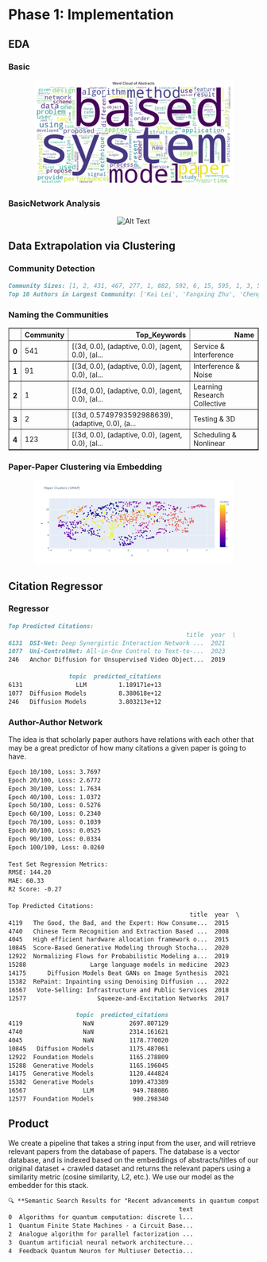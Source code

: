 # Phase 1: Implementation
## EDA
### Basic
<div style="text-align: center;">
    <img src="1.png" alt="Alt Text" width="400">
</div>

### BasicNetwork Analysis
<div style="text-align: center;">
    <img src="venue.gif" alt="Alt Text" width="500">
</div>

## Data Extrapolation via Clustering
### Community Detection
```markdown
Community Sizes: [1, 2, 431, 467, 277, 1, 882, 592, 6, 15, 595, 1, 3, 5, 2, 1,...
Top 10 Authors in Largest Community: ['Kai Lei', 'Fangxing Zhu', 'Cheng Peng', 'Kuai Xu', 'Hao Li', 'Xuan Guo', 'Le Chen', 'Guantao Chen', 'Yi Pan', 'Zhenzhong Chen']
```
### Naming the Communities
<table border="1" class="dataframe">
  <thead>
    <tr style="text-align: right;">
      <th></th>
      <th>Community</th>
      <th>Top_Keywords</th>
      <th>Name</th>
    </tr>
  </thead>
  <tbody>
    <tr>
      <th>0</th>
      <td>541</td>
      <td>[(3d, 0.0), (adaptive, 0.0), (agent, 0.0), (al...</td>
      <td>Service &amp; Interference</td>
    </tr>
    <tr>
      <th>1</th>
      <td>91</td>
      <td>[(3d, 0.0), (adaptive, 0.0), (agent, 0.0), (al...</td>
      <td>Interference &amp; Noise</td>
    </tr>
    <tr>
      <th>2</th>
      <td>1</td>
      <td>[(3d, 0.0), (adaptive, 0.0), (agent, 0.0), (al...</td>
      <td>Learning Research Collective</td>
    </tr>
    <tr>
      <th>3</th>
      <td>2</td>
      <td>[(3d, 0.5749793592988639), (adaptive, 0.0), (a...</td>
      <td>Testing &amp; 3D</td>
    </tr>
    <tr>
      <th>4</th>
      <td>123</td>
      <td>[(3d, 0.0), (adaptive, 0.0), (agent, 0.0), (al...</td>
      <td>Scheduling &amp; Nonlinear</td>
    </tr>
  </tbody>
</table>
</div>

### Paper-Paper Clustering via Embedding 
<div style="text-align: center;">
    <img src="2.png" alt="Alt Text" width="400">
</div>

## Citation Regressor
### Regressor
```markdown
Top Predicted Citations:
                                                  title  year  \
6131  DSI-Net: Deep Synergistic Interaction Network ...  2021   
1077  Uni-ControlNet: All-in-One Control to Text-to-...  2023   
246   Anchor Diffusion for Unsupervised Video Object...  2019   

                 topic  predicted_citations  
6131               LLM         1.189171e+13  
1077  Diffusion Models         8.380618e+12  
246   Diffusion Models         3.803213e+12
```
### Author-Author Network
The idea is that scholarly paper authors have relations with each other that may be a great
predictor of how many citations a given paper is going to have.
```markdown
Epoch 10/100, Loss: 3.7697
Epoch 20/100, Loss: 2.6772
Epoch 30/100, Loss: 1.7634
Epoch 40/100, Loss: 1.0372
Epoch 50/100, Loss: 0.5276
Epoch 60/100, Loss: 0.2340
Epoch 70/100, Loss: 0.1039
Epoch 80/100, Loss: 0.0525
Epoch 90/100, Loss: 0.0334
Epoch 100/100, Loss: 0.0260

Test Set Regression Metrics:
RMSE: 144.20
MAE: 60.33
R2 Score: -0.27

Top Predicted Citations:
                                                   title  year  \
4119   The Good, the Bad, and the Expert: How Consume...  2015   
4740   Chinese Term Recognition and Extraction Based ...  2008   
4045   High efficient hardware allocation framework o...  2015   
10845  Score-Based Generative Modeling through Stocha...  2020   
12922  Normalizing Flows for Probabilistic Modeling a...  2019   
15288                  Large language models in medicine  2023   
14175      Diffusion Models Beat GANs on Image Synthesis  2021   
15382  RePaint: Inpainting using Denoising Diffusion ...  2022   
16567   Vote-Selling: Infrastructure and Public Services  2018   
12577                    Squeeze-and-Excitation Networks  2017   

                   topic  predicted_citations  
4119                 NaN          2697.807129  
4740                 NaN          2314.161621  
4045                 NaN          1178.770020  
10845   Diffusion Models          1175.487061  
12922  Foundation Models          1165.278809  
15288  Generative Models          1165.196045  
14175  Generative Models          1120.444824  
15382  Generative Models          1099.473389  
16567                LLM           949.788086  
12577  Foundation Models           900.298340
```
## Product
We create a pipeline that takes a string input from the user, and will retrieve relevant papers from
the database of papers. The database is a vector database, and is indexed based on the
embeddings of abstracts/titles of our original dataset + crawled dataset and returns the
relevant papers using a similarity metric (cosine similarity, L2, etc.). We use our model as the
embedder for this stack.

```markdown
🔍 **Semantic Search Results for "Recent advancements in quantum computing by John Doe"**
                                                text
0  Algorithms for quantum computation: discrete l...
1  Quantum Finite State Machines - a Circuit Base...
2  Analogue algorithm for parallel factorization ...
3  Quantum artificial neural network architecture...
4  Feedback Quantum Neuron for Multiuser Detectio...
```
